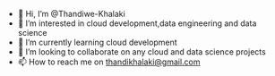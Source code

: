 - 👋 Hi, I’m @Thandiwe-Khalaki
- 👀 I’m interested in cloud development,data engineering  and data science
- 🌱 I’m currently learning cloud development
- 💞️ I’m looking to collaborate on any cloud and data science projects
- 📫 How to reach me on thandikhalaki@gmail.com

<!---
Thandiwe-Khalaki/Thandiwe-Khalaki is a ✨ special ✨ repository because its `README.md` (this file) appears on your GitHub profile.
You can click the Preview link to take a look at your changes.
--->
